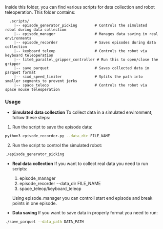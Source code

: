 Inside this folder, you can find various scripts for data collection and robot teleoperation. This folder contains:

```
  .scripts/
    |-- episode_generator_picking        # Controls the simulated robot during data collection
    |-- episode_manager                  # Manages data saving in real environments
    |-- episode_recorder                 # Saves episodes during data collection
    |-- keyboard_teleop                  # Controls the robot via keyboard teleoperation
    |-- lite6_parallel_gripper_controller # Run this to open/close the gripper
    |-- save_parquet                     # Saves collected data in parquet format
    |-- sixd_speed_limiter               # Splits the path into smaller segments to prevent jerks
    |-- space_teleop                     # Controls the robot via space mouse teleoperation

```

### Usage

- **Simulated data collection**
To collect data in a simulated environment, follow these steps:
1. Run the script to save the episode data:
```sh
python3 episode_recorder.py --data_dir FILE_NAME
```
2. Run the script to control the simulated robot:
```sh
./episode_generator_picking
```
  

- **Real data collection**
If you want to collect real data you need to run scripts:
  1. episode_manager
  2. episode_recorder --data_dir FILE_NAME
  3. space_teleop/keyboard_teleop

  Using episode_manager you can controll start end episode and break points in one episode.


- **Data saving**
If you want to save data in properly format you need to run:
```sh
./save_parquet --data_path DATA_PATH
```


